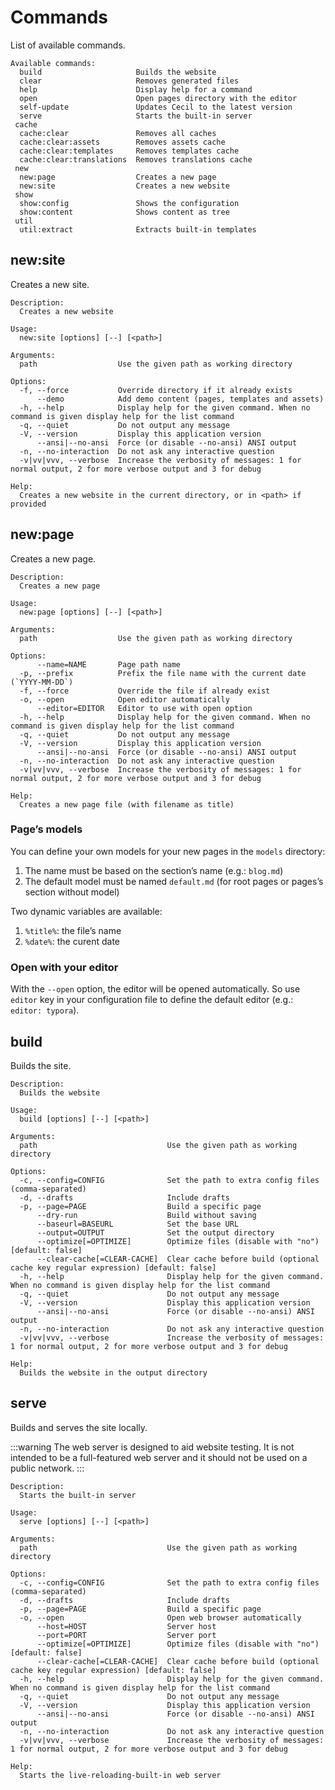 <!--
description: "List of available commands."
date: 2020-12-19
updated: 2024-01-30
-->
# Commands

List of available commands.

```plaintext
Available commands:
  build                     Builds the website
  clear                     Removes generated files
  help                      Display help for a command
  open                      Open pages directory with the editor
  self-update               Updates Cecil to the latest version
  serve                     Starts the built-in server
 cache
  cache:clear               Removes all caches
  cache:clear:assets        Removes assets cache
  cache:clear:templates     Removes templates cache
  cache:clear:translations  Removes translations cache
 new
  new:page                  Creates a new page
  new:site                  Creates a new website
 show
  show:config               Shows the configuration
  show:content              Shows content as tree
 util
  util:extract              Extracts built-in templates
```

## new:site

Creates a new site.

```plaintext
Description:
  Creates a new website

Usage:
  new:site [options] [--] [<path>]

Arguments:
  path                  Use the given path as working directory

Options:
  -f, --force           Override directory if it already exists
      --demo            Add demo content (pages, templates and assets)
  -h, --help            Display help for the given command. When no command is given display help for the list command
  -q, --quiet           Do not output any message
  -V, --version         Display this application version
      --ansi|--no-ansi  Force (or disable --no-ansi) ANSI output
  -n, --no-interaction  Do not ask any interactive question
  -v|vv|vvv, --verbose  Increase the verbosity of messages: 1 for normal output, 2 for more verbose output and 3 for debug

Help:
  Creates a new website in the current directory, or in <path> if provided
```

## new:page

Creates a new page.

```plaintext
Description:
  Creates a new page

Usage:
  new:page [options] [--] [<path>]

Arguments:
  path                  Use the given path as working directory

Options:
      --name=NAME       Page path name
  -p, --prefix          Prefix the file name with the current date (`YYYY-MM-DD`)
  -f, --force           Override the file if already exist
  -o, --open            Open editor automatically
      --editor=EDITOR   Editor to use with open option
  -h, --help            Display help for the given command. When no command is given display help for the list command
  -q, --quiet           Do not output any message
  -V, --version         Display this application version
      --ansi|--no-ansi  Force (or disable --no-ansi) ANSI output
  -n, --no-interaction  Do not ask any interactive question
  -v|vv|vvv, --verbose  Increase the verbosity of messages: 1 for normal output, 2 for more verbose output and 3 for debug

Help:
  Creates a new page file (with filename as title)
```

### Page’s models

You can define your own models for your new pages in the `models` directory:

1. The name must be based on the section’s name (e.g.: `blog.md`)
2. The default model must be named `default.md` (for root pages or pages’s section without model)

Two dynamic variables are available:

1. `%title%`: the file’s name
2. `%date%`: the curent date

### Open with your editor

With the `--open` option, the editor will be opened automatically. So use `editor` key in your configuration file to define the default editor (e.g.: `editor: typora`).

## build

Builds the site.

```plaintext
Description:
  Builds the website

Usage:
  build [options] [--] [<path>]

Arguments:
  path                             Use the given path as working directory

Options:
  -c, --config=CONFIG              Set the path to extra config files (comma-separated)
  -d, --drafts                     Include drafts
  -p, --page=PAGE                  Build a specific page
      --dry-run                    Build without saving
      --baseurl=BASEURL            Set the base URL
      --output=OUTPUT              Set the output directory
      --optimize[=OPTIMIZE]        Optimize files (disable with "no") [default: false]
      --clear-cache[=CLEAR-CACHE]  Clear cache before build (optional cache key regular expression) [default: false]
  -h, --help                       Display help for the given command. When no command is given display help for the list command
  -q, --quiet                      Do not output any message
  -V, --version                    Display this application version
      --ansi|--no-ansi             Force (or disable --no-ansi) ANSI output
  -n, --no-interaction             Do not ask any interactive question
  -v|vv|vvv, --verbose             Increase the verbosity of messages: 1 for normal output, 2 for more verbose output and 3 for debug

Help:
  Builds the website in the output directory
```

## serve

Builds and serves the site locally.

:::warning
The web server is designed to aid website testing. It is not intended to be a full-featured web server and it should not be used on a public network.
:::

```plaintext
Description:
  Starts the built-in server

Usage:
  serve [options] [--] [<path>]

Arguments:
  path                             Use the given path as working directory

Options:
  -c, --config=CONFIG              Set the path to extra config files (comma-separated)
  -d, --drafts                     Include drafts
  -p, --page=PAGE                  Build a specific page
  -o, --open                       Open web browser automatically
      --host=HOST                  Server host
      --port=PORT                  Server port
      --optimize[=OPTIMIZE]        Optimize files (disable with "no") [default: false]
      --clear-cache[=CLEAR-CACHE]  Clear cache before build (optional cache key regular expression) [default: false]
  -h, --help                       Display help for the given command. When no command is given display help for the list command
  -q, --quiet                      Do not output any message
  -V, --version                    Display this application version
      --ansi|--no-ansi             Force (or disable --no-ansi) ANSI output
  -n, --no-interaction             Do not ask any interactive question
  -v|vv|vvv, --verbose             Increase the verbosity of messages: 1 for normal output, 2 for more verbose output and 3 for debug

Help:
  Starts the live-reloading-built-in web server
```
